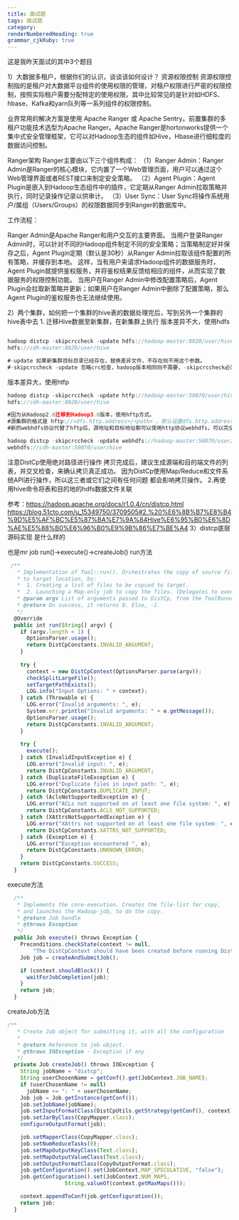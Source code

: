 ```yaml
---
title: 面试题
tags: 面试题
category: 
renderNumberedHeading: true
grammar_cjkRuby: true
---
```

这是我昨天面试的其中3个题目

1）大数据多租户，根据你们的认识，谈谈该如何设计？
资源权限控制
资源权限控制指的是租户对大数据平台组件的使用权限的管理，对租户权限进行严密的权限控制，按照实际租户需要分配特定的使用权限。其中比较常见的是针对如HDFS、hbase、Kafka和yarn队列等一系列组件的权限控制。

业界常用的解决方案是使用 Apache Ranger 或 Apache Sentry。前置集群的多租户功能技术选型为Apache Ranger。Apache Ranger是hortonworks提供一个集中式安全管理框架，它可以对Hadoop生态的组件如Hive，Hbase进行细粒度的数据访问控制。

Ranger架构
Ranger主要由以下三个组件构成：
（1）Ranger Admin：Ranger Admin是Ranger的核心模块，它内置了一个Web管理页面，用户可以通过这个Web管理界面或者REST接口来制定安全策略。
（2）Agent Plugin：Agent Plugin是嵌入到Hadoop生态组件中的插件，它定期从Ranger Admin拉取策略并执行，同时记录操作记录以供审计。
（3）User Sync：User Sync将操作系统用户/属组（Users/Groups）的权限数据同步到Ranger的数据库中。


工作流程：

Ranger Admin是Apache Ranger和用户交互的主要界面。
当用户登录Ranger Admin时，可以针对不同的Hadoop组件制定不同的安全策略；当策略制定好并保存之后，Agent Plugin定期（默认是30秒）从Ranger Admin拉取该组件配置的所有策略，并缓存到本地。
这样，当有用户来请求Hadoop组件的数据服务时，Agent Plugin就提供鉴权服务，并将鉴权结果反馈给相应的组件，从而实现了数据服务的权限控制功能。
当用户在Ranger Admin中修改配置策略后，Agent Plugin会拉取新策略并更新；如果用户在Ranger Admin中删除了配置策略，那么Agent Plugin的鉴权服务也无法继续使用。



2）两个集群，如何把一个集群的hive表的数据处理完后，写到另外一个集群的hive表中去
	1. 迁移Hive数据至新集群，在新集群上执行
版本差异不大，使用hdfs

``` javascript

hadoop distcp -skipcrccheck -update hdfs://hadoop-master:8020/user/hive/* \
hdfs://cdh-master:8020/user/hive

#-update 如果新集群目标目录已经存在，替换差异文件，不存在则不用这个参数。
#-skipcrccheck -update 忽略crc检查，hadoop版本相同则不需要，-skipcrccheck必须与-update同时使用才能生效。
```

版本差异大，使用htfp

``` javascript
hadoop distcp -skipcrccheck -update htfp://hadoop-master:50070/user/hive/* \
hdfs://cdh-master:8020/user/hive

#因为从Hadoop2.6迁移到Hadoop3.0版本，使用hftp方式。
#源集群的格式是 hftp://<dfs.http.address>/<path> ，默认设置dfs.http.address是 <namenode>:50070。
#新的webhdfs协议代替了hftp后，源地址和目标地址都可以使用http协议webhdfs，可以完全兼容 。

hadoop distcp -skipcrccheck -update webhdfs://hadoop-master:50070/user/hive/* \
webhdfs://cdh-master:50070/user/hive
```
注意DistCp使用绝对路径进行操作
拷贝完成后，建议生成源端和目的端文件的列表，并交叉检查，来确认拷贝真正成功。 因为DistCp使用Map/Reduce和文件系统API进行操作，所以这三者或它们之间有任何问题 都会影响拷贝操作。
	2.再使用hive命令将表和目的地的hdfs数据文件关联

参考：https://hadoop.apache.org/docs/r1.0.4/cn/distcp.html						https://blog.51cto.com/u_15349750/3709505#2.%20%E6%8B%B7%E8%B4%9D%E5%AF%BC%E5%87%BA%E7%9A%84Hive%E6%95%B0%E6%8D%AE%E5%88%B0%E6%96%B0%E9%9B%86%E7%BE%A4
3）distcp底层源码实现 是什么样的

也是mr job
run()->execute()->createJob()
run方法
``` javascript
 /**
   * Implementation of Tool::run(). Orchestrates the copy of source file(s)
   * to target location, by:
   *  1. Creating a list of files to be copied to target.
   *  2. Launching a Map-only job to copy the files. (Delegates to execute().)
   * @param argv List of arguments passed to DistCp, from the ToolRunner.
   * @return On success, it returns 0. Else, -1.
   */
  @Override
  public int run(String[] argv) {
    if (argv.length < 1) {
      OptionsParser.usage();
      return DistCpConstants.INVALID_ARGUMENT;
    }
    
    try {
      context = new DistCpContext(OptionsParser.parse(argv));
      checkSplitLargeFile();
      setTargetPathExists();
      LOG.info("Input Options: " + context);
    } catch (Throwable e) {
      LOG.error("Invalid arguments: ", e);
      System.err.println("Invalid arguments: " + e.getMessage());
      OptionsParser.usage();      
      return DistCpConstants.INVALID_ARGUMENT;
    }
    
    try {
      execute();
    } catch (InvalidInputException e) {
      LOG.error("Invalid input: ", e);
      return DistCpConstants.INVALID_ARGUMENT;
    } catch (DuplicateFileException e) {
      LOG.error("Duplicate files in input path: ", e);
      return DistCpConstants.DUPLICATE_INPUT;
    } catch (AclsNotSupportedException e) {
      LOG.error("ACLs not supported on at least one file system: ", e);
      return DistCpConstants.ACLS_NOT_SUPPORTED;
    } catch (XAttrsNotSupportedException e) {
      LOG.error("XAttrs not supported on at least one file system: ", e);
      return DistCpConstants.XATTRS_NOT_SUPPORTED;
    } catch (Exception e) {
      LOG.error("Exception encountered ", e);
      return DistCpConstants.UNKNOWN_ERROR;
    }
    return DistCpConstants.SUCCESS;
  }
```

execute方法
``` javascript
  /**
   * Implements the core-execution. Creates the file-list for copy,
   * and launches the Hadoop-job, to do the copy.
   * @return Job handle
   * @throws Exception
   */
  public Job execute() throws Exception {
    Preconditions.checkState(context != null,
        "The DistCpContext should have been created before running DistCp!");
    Job job = createAndSubmitJob();

    if (context.shouldBlock()) {
      waitForJobCompletion(job);
    }
    return job;
  }
```

createJob方法
``` javascript
/**
   * Create Job object for submitting it, with all the configuration
   *
   * @return Reference to job object.
   * @throws IOException - Exception if any
   */
  private Job createJob() throws IOException {
    String jobName = "distcp";
    String userChosenName = getConf().get(JobContext.JOB_NAME);
    if (userChosenName != null)
      jobName += ": " + userChosenName;
    Job job = Job.getInstance(getConf());
    job.setJobName(jobName);
    job.setInputFormatClass(DistCpUtils.getStrategy(getConf(), context));
    job.setJarByClass(CopyMapper.class);
    configureOutputFormat(job);

    job.setMapperClass(CopyMapper.class);
    job.setNumReduceTasks(0);
    job.setMapOutputKeyClass(Text.class);
    job.setMapOutputValueClass(Text.class);
    job.setOutputFormatClass(CopyOutputFormat.class);
    job.getConfiguration().set(JobContext.MAP_SPECULATIVE, "false");
    job.getConfiguration().set(JobContext.NUM_MAPS,
                  String.valueOf(context.getMaxMaps()));

    context.appendToConf(job.getConfiguration());
    return job;
  }
```

